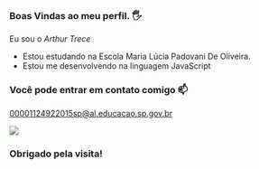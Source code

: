 ### Boas Vindas ao meu perfil. 🖐

Eu sou o _Arthur Trece_ 

- Estou estudando na Escola Maria Lúcia Padovani De Oliveira.
- Estou me desenvolvendo na linguagem JavaScript

### Você pode entrar em contato comigo 📫
 00001124922015sp@al.educacao.sp.gov.br


![](https://media.tenor.com/COM78THbePQAAAAM/neymar.gif)
### Obrigado pela visita!
